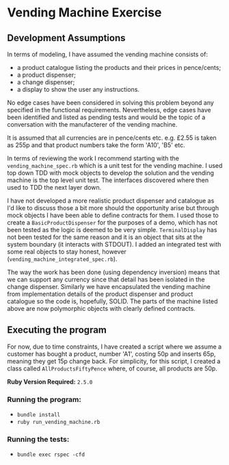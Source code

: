 # Vending Machine Exercise

## Development Assumptions
In terms of modeling, I have assumed the vending machine consists of:

- a product catalogue listing the products and their prices in pence/cents;
- a product dispenser;
- a change dispenser;
- a display to show the user any instructions.

No edge cases have been considered in solving this problem beyond any
specified in the functional requirements.
Nevertheless, edge cases have been identified and listed as pending tests and would be the topic of a conversation with the manufacterer of the vending machine.

It is assumed that all currencies are in pence/cents etc. e.g. £2.55
is taken as 255p and that product numbers take the form 'A10', 'B5' etc.

In terms of reviewing the work I recommend starting with the
`vending_machine_spec.rb` which is a unit test for the vending machine.
I used top down TDD with mock objects to develop the solution and the vending
machine is the top level unit test. The interfaces discovered where then used
to TDD the next layer down.

I have not developed a more realistic product dispenser and catalogue as I'd like to discuss those a bit more should the opportunity arise but through mock objects I have been able to define contracts for them. I used those to create a `BasicProductDispenser` for the purposes of a demo, which has not been tested as the logic is deemed to be very simple. `TerminalDisplay` has not been tested for the same reason and it is an object that sits at the system boundary (it interacts with STDOUT). I added an integrated test with some real objects to stay honest, however  (`vending_machine_integrated_spec.rb`).

The way the work has been done (using dependency inversion) means
that we can support any currency since that detail has been isolated in the change dispenser. Similarly we have encapsulated the vending machine from implementation details of the product dispenser and product catalogue so the code is, hopefully, SOLID. The parts of the machine listed above are now polymorphic objects with clearly defined contracts.

## Executing the program
For now, due to time constraints, I have created a script where we
assume a customer has bought a product, number 'A1', costing 50p and inserts
65p, meaning they get 15p change back. For simplicity, for this script,
I created a class called `AllProductsFiftyPence` where, of course, all
products are 50p.

**Ruby Version Required:** `2.5.0`
### Running the program:
- `bundle install`
- `ruby run_vending_machine.rb`

### Running the tests:
- `bundle exec rspec -cfd`
